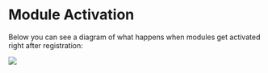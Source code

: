 # Module Activation

Below you can see a diagram of what happens when modules get activated right after registration:


![](https://coldbox.ortusbooks.com/content/images/ModulesActivation.jpg)